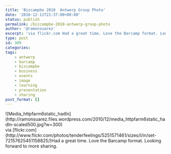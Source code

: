 ```yaml
---
title: 'Bizcampbe 2010  Antwerp Group Photo'
date: '2010-12-11T21:37:00+00:00'
status: publish
permalink: /bizcampbe-2010-antwerp-group-photo
author: '@ramonsuarez'
excerpt: 'via flickr.com Had a great time. Love the Barcamp format. Looking forward to more sharing.'
type: post
id: 309
categories:
tags:
    - antwerp
    - barcamp
    - bizcampbe
    - business
    - events
    - image
    - learning
    - presentation
    - sharing
post_format: []
---
```

<div class="p_embed p_image_embed">![Media_httpfarm6static_hadln](http://ramonsuarez.files.wordpress.com/2010/12/media_httpfarm6static_hadln-scaled500.jpg?w=300)</div>via [flickr.com](http://www.flickr.com/photos/tenderfeelings/5251571461/sizes/l/in/set-72157625451158825/)</div>Had a great time. Love the Barcamp format. Looking forward to more sharing.

</div>